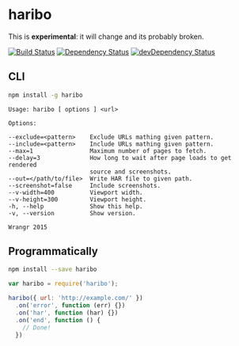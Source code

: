 # haribo

This is **experimental**: it will change and its probably broken.

[![Build Status](https://travis-ci.org/wrangr/haribo.svg?branch=master)](https://travis-ci.org/wrangr/haribo)
[![Dependency Status](https://david-dm.org/wrangr/haribo.svg?style=flat)](https://david-dm.org/wrangr/haribo)
[![devDependency Status](https://david-dm.org/wrangr/haribo/dev-status.png)](https://david-dm.org/wrangr/haribo#info=devDependencies)

## CLI

```sh
npm install -g haribo
```

```
Usage: haribo [ options ] <url>

Options:

--exclude=<pattern>    Exclude URLs mathing given pattern.
--include=<pattern>    Include URLs mathing given pattern.
--max=1                Maximum number of pages to fetch.
--delay=3              How long to wait after page loads to get rendered
                       source and screenshots.
--out=</path/to/file>  Write HAR file to given path.
--screenshot=false     Include screenshots.
--v-width=400          Viewport width.
--v-height=300         Viewport height.
-h, --help             Show this help.
-v, --version          Show version.

Wrangr 2015
```

## Programmatically

```sh
npm install --save haribo
```

```js
var haribo = require('haribo');

haribo({ url: 'http://example.com/' })
  .on('error', function (err) {})
  .on('har', function (har) {})
  .on('end', function () {
    // Done!
  })
```
